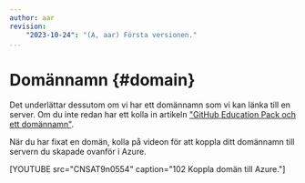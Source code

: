 ```yaml
---
author: aar
revision:
    "2023-10-24": "(A, aar) Första versionen."
...
```

Domännamn {#domain}
=======================

Det underlättar dessutom om vi har ett domännamn som vi kan länka till en server. Om du inte redan har ett kolla in artikeln ["GitHub Education Pack och ett domännamn"](kunskap/github-education-pack-och-doman-namn).

När du har fixat en domän, kolla på videon för att koppla ditt domännamn till servern du skapade ovanför i Azure.

[YOUTUBE src="CNSAT9n0554" caption="102 Koppla domän till Azure."]
